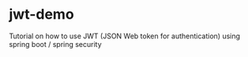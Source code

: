 # jwt-demo
Tutorial on how to use JWT (JSON Web token for authentication) using spring boot / spring security
